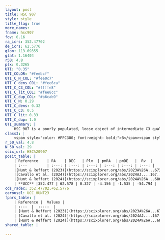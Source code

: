 ```yaml
---
layout: post
title: HSC 907
style: style
title_flag: true
more_names: 
fname: hsc907
fov: 0.16
ra_icrs: 352.47702
de_icrs: 62.5776
glon: 113.69355
glat: 1.16404
r50: 4.8
plx: 0.3265
UTI: "0.35"
UTI_COLOR: "#feebcf"
UTI_C_N_COL: "#fee0c7"
UTI_C_dens_COL: "#fee6ca"
UTI_C_C3_COL: "#ffffe8"
UTI_C_lit_COL: "#fee8cc"
UTI_C_dup_COL: "#a6cab9"
UTI_C_N: 0.29
UTI_C_dens: 0.32
UTI_C_C3: 0.5
UTI_C_lit: 0.33
UTI_C_dup: 1.0
UTI_summary: |
    HSC 907 is a poorly populated, loose object of intermediate C3 quality. It was recently reported in the literature.
class3: |
    <span style="color: #FFC300; font-weight: bold;">B</span><span style="color: #FFC300; font-weight: bold;">B</span>
r_50_val: 4.8
N_50_val: 29
scix_url: HSC%20907
posit_table: |
    | Reference    | RA    | DEC   | Plx  | pmRA  | pmDE   |  Rv  |
    | :---         | :---: | :---: | :---: | :---: | :---: | :---: |
    |[Hunt & Reffert (2023)](https://scixplorer.org/abs/2023A%26A...673A.114H) | 352.459 | 62.567 | 0.329 | -4.158 | -1.531 | -54.786 |
    |[Cavallo et al. (2024)](https://scixplorer.org/abs/2024AJ....167...12C) | 352.532 | 62.582 | 0.324 | -- | -- | -- |
    |[Hunt & Reffert (2024)](https://scixplorer.org/abs/2024A%26A...686A..42H) | 352.459 | 62.567 | 0.329 | -4.158 | -1.531 | -54.786 |
    | **UCC** |352.477 | 62.578 | 0.327 | -4.156 | -1.535 | -54.794 | 
cds_radec: 352.47702,+62.5776
carousel: UCC_HUNT23
fpars_table: |
    | Reference |  Values |
    | :---  |  :---:  |
    | [Hunt & Reffert (2023)](https://scixplorer.org/abs/2023A%26A...673A.114H) | `AV50=3.607, diffAV50=2.046, MOD50=12.277, logAge50=7.653` |
    | [Cavallo et al. (2024)](https://scixplorer.org/abs/2024AJ....167...12C) | `AV50=3.66, dMod50=12.45, logAge50=8.02, [Fe/H]50=0.1` |
    | [Hunt & Reffert (2024)](https://scixplorer.org/abs/2024A%26A...686A..42H) | `MassJ=505.931` |
shared_table: |
    
---
```

